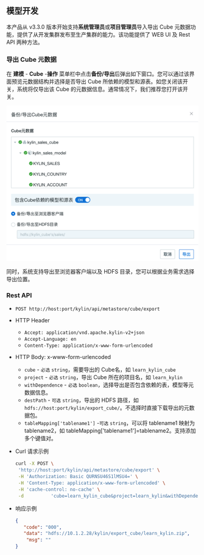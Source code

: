 ## 模型开发

本产品从 v3.3.0 版本开始支持**系统管理员**或**项目管理员**导入导出 Cube 元数据功能，提供了从开发集群发布至生产集群的能力。该功能提供了 WEB UI 及 Rest API 两种方法。

### 导出 Cube 元数据

在 **建模** - **Cube** -**操作** 菜单栏中点击**备份/导出**后弹出如下窗口。您可以通过该界面预览元数据结构并选择是否导出 Cube 所依赖的模型和源表。如您关闭该开关，系统将仅导出该 Cube 的元数据信息。通常情况下，我们推荐您打开该开关。

![导出 Cube 元数据](images/export_metadata.cn.png)

同时，系统支持导出至浏览器客户端以及 HDFS 目录，您可以根据业务需求选择导出位置。

### Rest API

- `POST http://host:port/kylin/api/metastore/cube/export`

- HTTP Header
  - `Accept: application/vnd.apache.kylin-v2+json`
  - `Accept-Language: en`
  - `Content-Type: application/x-www-form-urlencoded`

- HTTP Body: x-www-form-urlencoded
  - `cube` - `必选` `string`，需要导出的 Cube名，如 `learn_kylin_cube `
  - `project` - `必选` `string`，导出 Cube 所在的项目名，如 `learn_kylin`
  - `withDependence` - `必选` `boolean`，选择导出是否包含依赖的表，模型等元数据信息。
  - `destPath` - `可选` `string`，导出的 HDFS 路径，如 `hdfs://host:port/kylin/export_cube/`。不选择时直接下载导出的元数据包。
  - `tableMapping['tablename1']` -`可选` `string`，可以将 tablename1 映射为 tablename2，如 tableMapping['tablename1']=tablename2。支持添加多个键值对。

- Curl 请求示例

  ```sh
  curl -X POST \
   'http://host:port/kylin/api/metastore/cube/export' \
   -H 'Authorization: Basic QURNSU46S1lMSU4=' \
   -H 'Content-Type: application/x-www-form-urlencoded' \
   -H 'cache-control: no-cache' \
   -d 		   'cube=learn_kylin_cube&project=learn_kylin&withDependence=true&destPath=hdfs%3A%2F%2Fhost%3Aport%2Fkylin%2Fexport_cube%2F&tableMapping%255Btablename1%255D%2520=tablename2'
  ```

- 响应示例

  ```json
  {
     "code": "000",
     "data": "hdfs://10.1.2.28/kylin/export_cube/learn_kylin.zip",
      "msg": ""
  }
  ```
